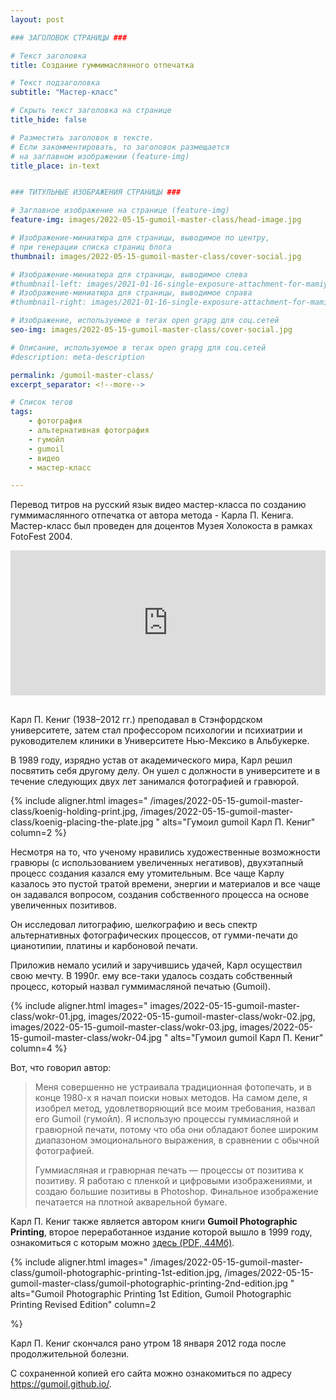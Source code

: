 ```yaml
---
layout: post

### ЗАГОЛОВОК СТРАНИЦЫ ###

# Текст заголовка
title: Создание гуммимаслянного отпечатка

# Текст подзаголовка
subtitle: "Мастер-класс"

# Скрыть текст заголовка на странице
title_hide: false

# Разместить заголовок в тексте.
# Если закомментировать, то заголовок размещается
# на заглавном изображении (feature-img)
title_place: in-text


### ТИТУЛЬНЫЕ ИЗОБРАЖЕНИЯ СТРАНИЦЫ ###

# Заглавное изображение на странице (feature-img)
feature-img: images/2022-05-15-gumoil-master-class/head-image.jpg

# Изображение-миниатюра для страницы, выводимое по центру,
# при генерации списка страниц блога
thumbnail: images/2022-05-15-gumoil-master-class/cover-social.jpg

# Изображение-миниатюра для страницы, выводимое слева
#thumbnail-left: images/2021-01-16-single-exposure-attachment-for-mamiyaflex-c/cover-front.jpg
# Изображение-миниатюра для страницы, выводимое справа
#thumbnail-right: images/2021-01-16-single-exposure-attachment-for-mamiyaflex-c/cover-back.jpg

# Изображение, используемое в тегах open grapg для соц.сетей
seo-img: images/2022-05-15-gumoil-master-class/cover-social.jpg

# Описание, используемое в тегах open grapg для соц.сетей
#description: meta-description

permalink: /gumoil-master-class/
excerpt_separator: <!--more-->

# Список тегов
tags:
    - фотография
    - альтернативная фотография
    - гумойл
    - gumoil
    - видео
    - мастер-класс

---
```


Перевод титров на русский язык видео мастер-класса по созданию гуммимаслянного отпечатка от автора метода - Карла П. Кенига. 
Мастер-класс был проведен для доцентов Музея Холокоста в рамках FotoFest 2004.
<!--more-->


<div class="frame_blc">
    <iframe src="https://www.youtube.com/embed/Fzv56kHvaxg" frameborder="0" allowfullscreen></iframe>
</div>

<style>
.frame_blc{
  overflow:hidden;
  position:relative;
  padding-bottom:40%;
  padding-top:30px;
  height:0;
  margin-bottom:30px;
}
.frame_blc iframe {
  position:absolute;
  width:100%;
  height:100%;
  left:0;
  top:0;
}
</style>

Карл П. Кениг (1938–2012 гг.) преподавал в Стэнфордском университете, затем стал профессором психологии и психиатрии и руководителем клиники в Университете Нью-Мексико в Альбукерке.

В 1989 году, изрядно устав от академического мира, Карл решил посвятить себя другому делу. Он ушел с должности в университете и в течение следующих двух лет занимался фотографией и гравюрой.

{% include
    aligner.html
images="
/images/2022-05-15-gumoil-master-class/koenig-holding-print.jpg,
/images/2022-05-15-gumoil-master-class/koenig-placing-the-plate.jpg
"
alts="Гумоил gumoil Карл П. Кениг"
column=2
%}

Несмотря на то, что ученому нравились художественные возможности гравюры (с использованием увеличенных негативов), двухэтапный процесс создания казался ему утомительным. Все чаще Карлу казалось это пустой тратой времени, энергии и материалов и все чаще он задавался вопросом, создания собственного процесса на основе увеличенных позитивов.

Он исследовал литографию, шелкографию и весь спектр альтернативных фотографических процессов, от гумми-печати до цианотипии, платины и карбоновой печати.

Приложив немало усилий и заручившись удачей, Карл осуществил свою мечту. В 1990г. ему все-таки удалось создать собственный процесс, который назвал гуммимасляной печатью (Gumoil).

{% include
    aligner.html
images="
images/2022-05-15-gumoil-master-class/wokr-01.jpg,
images/2022-05-15-gumoil-master-class/wokr-02.jpg,
images/2022-05-15-gumoil-master-class/wokr-03.jpg,
images/2022-05-15-gumoil-master-class/wokr-04.jpg
"
alts="Гумоил gumoil Карл П. Кениг"
column=4
%}

Вот, что говорил автор:

> Меня совершенно не устраивала традиционная фотопечать, и в конце 1980-х я начал поиски новых методов. На самом деле, я изобрел метод, удовлетворяющий все моим требования, назвал его Gumoil (гумойл). Я использую процессы гуммиасляной и гравюрной печати, потому что оба они обладают более широким диапазоном эмоционального выражения, в сравнении с обычной фотографией.
> 
> Гуммиасляная и гравюрная печать — процессы от позитива к позитиву. Я работаю с пленкой и цифровыми изображениями, и создаю большие позитивы в Photoshop. Финальное изображение печатается на плотной акварельной бумаге. 

Карл П. Кениг также является автором книги **Gumoil Photographic Printing**, второе переработанное издание которой вышло в 1999 году, ознакомиться с которым можно [здесь (PDF, 44Мб)](http://gregbrophy.gregbrophyphotography.com/Gumoil_Photographic_Printing_Revised_Edition_Karl_P_Koenig.pdf).

{% include
    aligner.html
images="
/images/2022-05-15-gumoil-master-class/gumoil-photographic-printing-1st-edition.jpg,
/images/2022-05-15-gumoil-master-class/gumoil-photographic-printing-2nd-edition.jpg
"
alts="Gumoil Photographic Printing 1st Edition,
Gumoil Photographic Printing Revised Edition"
column=2

%}

Карл П. Кениг скончался рано утром 18 января 2012 года после продолжительной болезни.

С сохраненной копией его сайта можно ознакомиться по адресу <https://gumoil.github.io/>.
